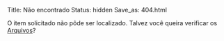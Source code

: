 Title: Não encontrado
Status: hidden
Save_as: 404.html

O item solicitado não pôde ser localizado. Talvez você queira verificar
os [Arquivos](/archives.html)?